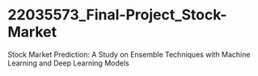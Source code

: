# 22035573_Final-Project_Stock-Market
Stock Market Prediction: A Study on Ensemble Techniques with Machine Learning and Deep Learning Models
